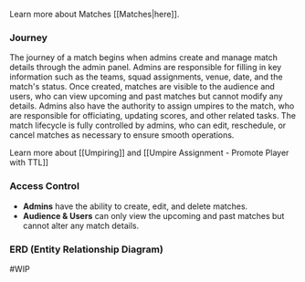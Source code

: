 Learn more about Matches [[Matches|here]].
### Journey 

The journey of a match begins when admins create and manage match details through the admin panel. Admins are responsible for filling in key information such as the teams, squad assignments, venue, date, and the match's status. Once created, matches are visible to the audience and users, who can view upcoming and past matches but cannot modify any details. Admins also have the authority to assign umpires to the match, who are responsible for officiating, updating scores, and other related tasks. The match lifecycle is fully controlled by admins, who can edit, reschedule, or cancel matches as necessary to ensure smooth operations.

Learn more about [[Umpiring]] and [[Umpire Assignment - Promote Player with TTL]]
### Access Control

- **Admins** have the ability to create, edit, and delete matches.
- **Audience & Users** can only view the upcoming and past matches but cannot alter any match details.
### ERD (Entity Relationship Diagram)

#WIP